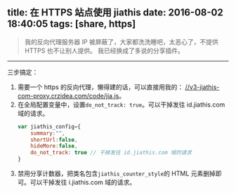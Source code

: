 title: 在 HTTPS 站点使用 jiathis
date: 2016-08-02 18:40:05
tags: [share, https]
---

> 我的反向代理服务器 IP 被屏蔽了，大家都洗洗睡吧，太恶心了，不提供 HTTPS 也不让别人提供。
> 我已经换成了多说的分享插件。

---

三步搞定：

1. 需要一个 https 的反向代理，懒得建的话，可以直接用我的：
    [//v3-jiathis-com-proxy.crzidea.com/code/jia.js](//v3-jiathis-com-proxy.crzidea.com/code/jia.js)。
2. 在全局配置变量中，设置`do_not_track: true`。可以干掉发往 id.jiathis.com 域的请求。
    ```js
    var jiathis_config={
        summary:"",
        shortUrl:false,
        hideMore:false,
        do_not_track: true // 干掉发往 id.jiathis.com 域的请求
    }
    ```
3. 禁用分享计数器，把类名包含`jiathis_counter_style`的 HTML 元素删掉即可。可以干掉发往 i.jiathis.com 域的请求。
